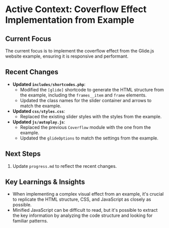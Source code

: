 # Active Context: Coverflow Effect Implementation from Example

## Current Focus

The current focus is to implement the coverflow effect from the Glide.js website example, ensuring it is responsive and performant.

## Recent Changes

*   **Updated `includes/shortcodes.php`**:
    *   Modified the `[glide]` shortcode to generate the HTML structure from the example, including the `frames__item` and `frame` elements.
    *   Updated the class names for the slider container and arrows to match the example.
*   **Updated `css/styles.css`**:
    *   Replaced the existing slider styles with the styles from the example.
*   **Updated `js/autoplay.js`**:
    *   Replaced the previous `Coverflow` module with the one from the example.
    *   Updated the `glideOptions` to match the settings from the example.

## Next Steps

1.  Update `progress.md` to reflect the recent changes.

## Key Learnings & Insights

*   When implementing a complex visual effect from an example, it's crucial to replicate the HTML structure, CSS, and JavaScript as closely as possible.
*   Minified JavaScript can be difficult to read, but it's possible to extract the key information by analyzing the code structure and looking for familiar patterns.
